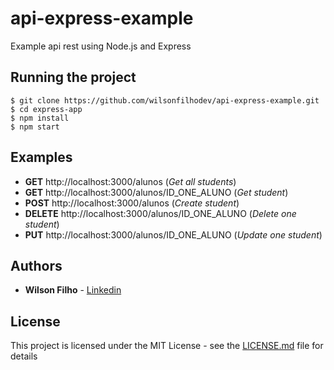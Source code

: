 # api-express-example
Example api rest using Node.js and Express

## Running the project

```
$ git clone https://github.com/wilsonfilhodev/api-express-example.git
$ cd express-app
$ npm install
$ npm start
```

## Examples

* **GET** http://localhost:3000/alunos (*Get all students*)
* **GET** http://localhost:3000/alunos/ID_ONE_ALUNO (*Get student*)
* **POST** http://localhost:3000/alunos (*Create student*)
* **DELETE** http://localhost:3000/alunos/ID_ONE_ALUNO (*Delete one student*)
* **PUT** http://localhost:3000/alunos/ID_ONE_ALUNO (*Update one student*)

## Authors

* **Wilson Filho**  - [Linkedin](https://www.linkedin.com/in/wilson-filho-4424b5bb)

## License

This project is licensed under the MIT License - see the [LICENSE.md](LICENSE.md) file for details
